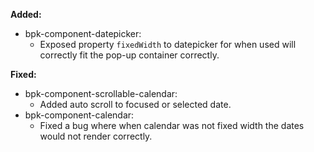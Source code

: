 **Added:**
  
  - bpk-component-datepicker:
    - Exposed property `fixedWidth` to datepicker for when used will correctly fit the pop-up container correctly.
    
**Fixed:**

- bpk-component-scrollable-calendar:
  - Added auto scroll to focused or selected date.
- bpk-component-calendar:
  - Fixed a bug where when calendar was not fixed width the dates would not render correctly.